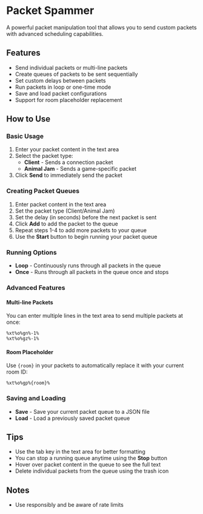 # Packet Spammer

A powerful packet manipulation tool that allows you to send custom packets with advanced scheduling capabilities.

## Features

- Send individual packets or multi-line packets
- Create queues of packets to be sent sequentially
- Set custom delays between packets
- Run packets in loop or one-time mode
- Save and load packet configurations
- Support for room placeholder replacement

## How to Use

### Basic Usage

1. Enter your packet content in the text area
2. Select the packet type:
   - **Client** - Sends a connection packet
   - **Animal Jam** - Sends a game-specific packet
3. Click **Send** to immediately send the packet

### Creating Packet Queues

1. Enter packet content in the text area
2. Set the packet type (Client/Animal Jam)
3. Set the delay (in seconds) before the next packet is sent
4. Click **Add** to add the packet to the queue
5. Repeat steps 1-4 to add more packets to your queue
6. Use the **Start** button to begin running your packet queue

### Running Options

- **Loop** - Continuously runs through all packets in the queue
- **Once** - Runs through all packets in the queue once and stops

### Advanced Features

#### Multi-line Packets

You can enter multiple lines in the text area to send multiple packets at once:
```
%xt%o%gn%-1%
%xt%o%gz%-1%
```

#### Room Placeholder

Use `{room}` in your packets to automatically replace it with your current room ID:
```
%xt%o%gp%{room}%
```

### Saving and Loading

- **Save** - Save your current packet queue to a JSON file
- **Load** - Load a previously saved packet queue

## Tips

- Use the tab key in the text area for better formatting
- You can stop a running queue anytime using the **Stop** button
- Hover over packet content in the queue to see the full text
- Delete individual packets from the queue using the trash icon

## Notes

- Use responsibly and be aware of rate limits